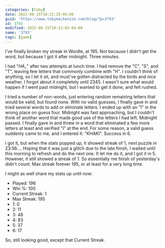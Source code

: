 ```yaml
---
categories: [toby]
date: 2022-08-15T10:22:29-04:00
guid: 'https://www.tobymackenzie.com/blog/?p=3793'
id: 3793
modified: 2022-08-15T10:23:02-04:00
name: '3793'
tags: [game]
---
```


I've finally broken my streak in Wordle, at 195.  Not because I didn't get the word, but because I got it after midnight.  Three minutes.

<!--more-->

I had "_HA__" after two attempts at lunch time.  I had remove the "C", "S", and "T", leaving few letters that commonly combine with "H".  I couldn't think of anything, so I let it sit, and must've gotten distracted by the birds and nice weather.  I forgot about it completely until 2345.  I wasn't sure what would happen if I went past midnight, but I wanted to get it done, and felt rushed.

I tried a number of non-words, just entering random remaining letters that would be valid, but found none.  With no valid guesses, I finally gave in and tried several words to add or eliminate letters.  I ended up with an "I" in the wrong place on guess four.  Midnight was fast approaching, but I couldn't think of another word that made good use of the letters I had left.  Midnight passed.  I finally gave in and threw in a word that eliminated a few more letters at least and verified "I" at the end.  For some reason, a valid guess suddenly came to me, and I entered it: "KHAKI".  Success in 6.

I got it, but when the stats popped up, it showed streak of 1, next puzzle in 23:56….  Hoping that it was just a glitch due to the late finish, I waited until this morning to refresh and do the next one.  It let me do it, and I got it in 5.  However, it still showed a streak of 1.  So essentially me finish of yesterday's didn't count.  Max streak forever 195, or at least for a very long time.

I might as well share my stats up until now:

- Played: 196
- Win %: 100
- Current Streak: 1
- Max Streak: 195
- 1: 0
- 2: 11
- 3: 48
- 4: 83
- 5: 37
- 6: 17

So, still looking good, except that Current Streak.
